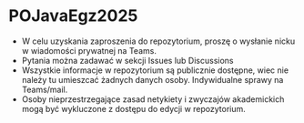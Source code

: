 # POJavaEgz2025

* W celu uzyskania zaproszenia do repozytorium, proszę o wysłanie nicku w wiadomości prywatnej na Teams.
* Pytania można zadawać w sekcji Issues lub Discussions
* Wszystkie informacje w repozytorium są publicznie dostępne, wiec nie należy tu umieszcać żadnych danych osoby. Indywidualne sprawy na Teams/mail.
* Osoby nieprzestrzegające zasad netykiety i zwyczajów akademickich mogą być wykluczone z dostępu do edycji w repozytorium.
